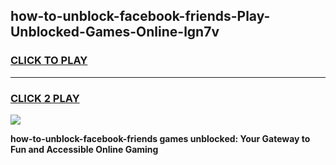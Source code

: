 
## how-to-unblock-facebook-friends-Play-Unblocked-Games-Online-lgn7v
<h3>
<a href="https://premium76.site?title=how-to-unblock-facebook-friends&ref=25A">CLICK TO PLAY</a></h3>
<hr>

<h3>
<a href="https://premium76.site?title=how-to-unblock-facebook-friends&ref=25A">CLICK 2 PLAY</a>
  
</h3>

<a href="https://premium76.site?title=how-to-unblock-facebook-friends&ref=25A"><img src="https://clearcache.store/games.png"></a>


**how-to-unblock-facebook-friends games unblocked: Your Gateway to Fun and Accessible Online Gaming**
